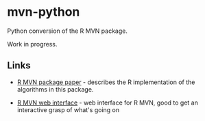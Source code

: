 # mvn-python
Python conversion of the R MVN package.

Work in progress.

## Links

* [R MVN package paper](https://journal.r-project.org/archive/2014/RJ-2014-031/RJ-2014-031.pdf) - describes the R implementation of the algorithms in this package.

* [R MVN web interface](http://www.biosoft.hacettepe.edu.tr/MVN) - web interface for R MVN, good to get an interactive grasp of what's going on
